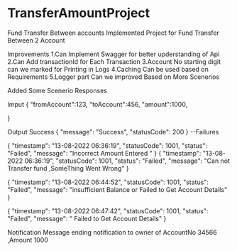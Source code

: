# TransferAmountProject

Fund Transfer Between accounts Implemented Project for Fund Transfer Between 2 Account

Improvements 1.Can Implement Swagger for better upderstanding of Api 2.Can Add transactionId for Each Transaction 3.Account No starting digit can we marked for Printing in Logs 4.Caching Can be used based on Requirements 5.Logger part Can we improved Based on More Scenerios

Added Some Scenerio Responses

Imput { "fromAccount":123, "toAccount":456, "amount":1000,

}

Output Success { "message": "Success", "statusCode": 200 } --Failures

{ "timestamp": "13-08-2022 06:36:19", "statusCode": 1001, "status": "Failed", "message": "Incorrect Amount Entered " } { "timestamp": "13-08-2022 06:36:19", "statusCode": 1001, "status": "Failed", "message": "Can not Transfer fund ,SomeThing Went Wrong" }

{ "timestamp": "13-08-2022 06:44:52", "statusCode": 1001, "status": "Failed", "message": "insufficient Balance or Failed to Get Account Details" }

{ "timestamp": "13-08-2022 06:47:42", "statusCode": 1001, "status": "Failed", "message": " Failed to Get Account Details" }

Notification Message ending notification to owner of AccountNo 34566 ,Amount 1000
